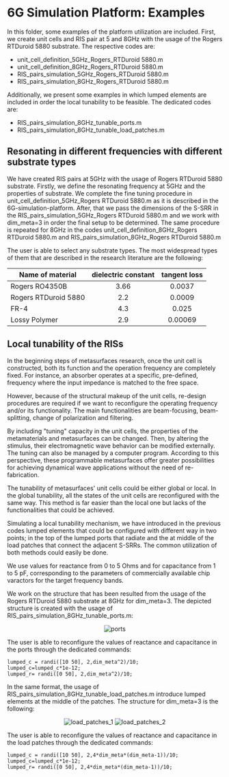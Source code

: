 #  6G Simulation Platform: Examples
In this folder, some examples of the platform utilization are included. First, we create unit cells and RIS pair at 5 and 8GHz with the usage of the Rogers RTDuroid 5880 substrate. The respective codes are:
-  unit_cell_definition_5GHz_Rogers_RTDuroid 5880.m
-  unit_cell_definition_8GHz_Rogers_RTDuroid 5880.m
-  RIS_pairs_simulation_5GHz_Rogers_RTDuroid 5880.m
-  RIS_pairs_simulation_8GHz_Rogers_RTDuroid 5880.m

Additionally, we present some examples in which lumped elements are included in order the local tunability to be feasible. The dedicated codes are:
- RIS_pairs_simulation_8GHz_tunable_ports.m
- RIS_pairs_simulation_8GHz_tunable_load_patches.m


## Resonating in different frequencies with different substrate types 

We have created RIS pairs at 5GHz with the usage of Rogers RTDuroid 5880 substrate. Firstly, we define the resonating frequency at 5GHz and the properties of substrate. We complete the fine tuning procedure in unit_cell_definition_5GHz_Rogers RTDuroid 5880.m as it is described in the 6G-simulation-platform. After, that we pass the dimensions of the S-SRR in the RIS_pairs_simulation_5GHz_Rogers RTDuroid 5880.m and we work with dim_meta=3 in order the final setup to be determined. 
The same procedure is repeated for 8GHz in the codes unit_cell_definition_8GHz_Rogers RTDuroid 5880.m and RIS_pairs_simulation_8GHz_Rogers RTDuroid 5880.m

The user is able to select any substrate types. The most widespread types of them that are described in the research literature are the following:

 <div align="center">

| Name of material   |      dielectric constant   |  tangent loss
|----------|:-------------:|:-------------:
| Rogers RO4350B | 3.66  |   0.0037 |
| Rogers RTDuroid 5880 | 2.2 | 0.0009 |
| FR-4 | 4.3 | 0.025 |
| Lossy Polymer | 2.9  | 0.00069 |

</div>

## Local tunability of the RISs


In the beginning steps of metasurfaces research, once the unit cell is constructed, both its function and the operation frequency are completely fixed. For instance, an absorber operates at a specific, pre-defined, frequency where the input impedance is matched to the free space. 

However, because of the structural makeup of the unit cells, re-design procedures are required if we want to reconfigure the operating frequency and/or its functionality. The main functionalities are beam-focusing, beam-splitting, change of polarization and filtering. 

By including "tuning" capacity in the unit cells, the properties of the metamaterials and metasurfaces can be changed. Then, by altering the stimulus, their electromagnetic wave behavior can be modified externally. The tuning can also be managed by a computer program. According to this perspective, these programmable metasurfaces offer greater possibilities for achieving dynamical wave applications without the need of re-fabrication.

The tunability of metasurfaces' unit cells could be either global or local. In the global tunability, all the states of the unit cells are reconfigured with the same way. This method is far easier than the local one but lacks of the functionalities that could be achieved. 

Simulating a local tunability mechanism, we have introduced in the previous codes lumped elements that could be configured with different way in two points; in the top of the lumped ports that radiate and the at middle of the load patches that connect the adjacent S-SRRs. The common utilization of both methods could easily be done. 

We use values for reactance from 0 to 5 Ohms and for capacitance from 1 to 5 pF, corresponding to the parameters of commercially available chip varactors for the target frequency bands.

We work on the structure that has been resulted from the usage of the Rogers RTDuroid 5880 substrate at 8GHz for dim_meta=3. The depicted structure is created with the usage of RIS_pairs_simulation_8GHz_tunable_ports.m:

 <div align="center">
   
   ![ports](https://user-images.githubusercontent.com/72256279/188427806-34c14a1f-e0ac-48d2-9406-f83145f870b3.PNG)


</div>  

The user is able to reconfigure the values of reactance and capacitance in the ports through the dedicated commands:

``` 
lumped_c = randi([10 50], 2,dim_meta^2)/10;
lumped_c=lumped_c*1e-12;
lumped_r= randi([0 50], 2,dim_meta^2)/10;
   ```

In the same format, the usage of RIS_pairs_simulation_8GHz_tunable_load_patches.m introduce lumped elements at the middle of the patches. The structure for dim_meta=3 is the following:

 <div align="center">
   
   ![load_patches_1](https://user-images.githubusercontent.com/72256279/188427829-596cb144-a1aa-4e15-9db9-1b01b2bdc251.PNG)
   ![load_patches_2](https://user-images.githubusercontent.com/72256279/188427848-712c95f4-b468-44a7-b350-954804cf1219.PNG)
</div>  

The user is able to reconfigure the values of reactance and capacitance in the load patches through the dedicated commands:

``` 
lumped_c = randi([10 50], 2,4*dim_meta*(dim_meta-1))/10;
lumped_c=lumped_c*1e-12;
lumped_r= randi([0 50], 2,4*dim_meta*(dim_meta-1))/10;
   ```


